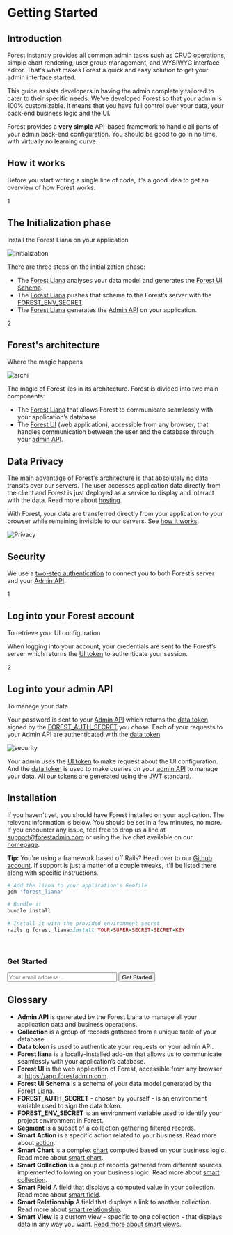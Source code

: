 # Getting Started

## Introduction

Forest instantly provides all common admin tasks such as CRUD operations, simple
chart rendering, user group management, and WYSIWYG interface editor.
That's what makes Forest a quick and easy solution to get your admin interface started.

This guide assists developers in having the admin completely tailored to cater
to their specific needs. We've developed Forest so that your admin is 100%
customizable. It means that you have full control over your data, your back-end
business logic and the UI.

Forest provides a **very simple** API-based framework to handle all parts of
your admin back-end configuration. You should be good to go in no time,
with virtually no learning curve.

## How it works

Before you start writing a single line of code, it's a good idea to get an overview of how Forest works.

<div class="l-step">
  <span class="l-step__number l-step__number--active u-f-l u-hm-r">1</span>
  <div class="u-o-h">
    <h2 class="l-step__title">The Initialization phase</h2>
    <p class="l-step__description">Install the Forest Liana on your application</p>
  </div>
</div>

<img src="/public/img/initialization_phase.png" alt="Initialization" class="img--retina">

There are three steps on the initialization phase:

- The <a href="#glossary">Forest Liana</a> analyses your data model and generates the <a href="#glossary">Forest UI Schema</a>.
- The <a href="#glossary">Forest Liana</a> pushes that schema to the Forest’s server with the <a href="#glossary">FOREST_ENV_SECRET</a>.
- The <a href="#glossary">Forest Liana</a> generates the <a href="#glossary">Admin API</a> on your application.

<div class="l-step">
    <span class="l-step__number l-step__number--active u-f-l u-hm-r">2</span>
    <div class="u-o-h">
      <h2 class="l-step__title">Forest's architecture</h2>
      <p class="l-step__description">Where the magic happens</p>
    </div>
</div>

<img src="/public/img/architecture.png" alt="archi" class="img--retina">

The magic of Forest lies in its architecture. Forest is divided into two main components:

- The <a href="#glossary">Forest Liana</a> that allows Forest to communicate seamlessly with your application’s database.
- The <a href="#glossary">Forest UI</a> (web application), accessible from any browser, that handles communication between the user and the database through your <a href="#glossary">admin API</a>.


## Data Privacy

The main advantage of Forest's architecture is that absolutely no data transits over our servers. The user accesses application data directly from the client and Forest is just deployed as a service to display and interact with the data. Read more about <a href="/knowledge-base.html/#hosting" target="_self">hosting</a>.

With Forest, your data are transferred directly from your application to your browser while remaining invisible to our servers. See <a href="#how-it-works">how it works</a>.

![Privacy](/public/img/data_privacy.png "privacy")

## Security

We use a <a href="/knowledge-base.html/#accessibility" target="_self">two-step authentication</a> to connect you to both Forest’s server and your <a href="#glossary">Admin API</a>.

<div class="l-step l-dmt">
    <span class="l-step__number l-step__number--active u-f-l u-hm-r">1</span>
    <div class="u-o-h">
      <h2 class="l-step__title">Log into your Forest account</h2>
      <p class="l-step__description">To retrieve your UI configuration</p>
    </div>
</div>

When logging into your account, your credentials are sent to the Forest’s server which returns the <a href="#glossary">UI token</a> to authenticate your session.

<div class="l-step">
    <span class="l-step__number l-step__number--active u-f-l u-hm-r">2</span>
    <div class="u-o-h">
      <h2 class="l-step__title">Log into your admin API</h2>
      <p class="l-step__description">To manage your data</p>
    </div>
</div>

Your password is sent to your <a href="#glossary">Admin API</a> which returns the <a href="#glossary">data token</a> signed by the <a href="#glossary">FOREST_AUTH_SECRET</a> you chose. Each of your requests to your Admin API are authenticated with the <a href="#glossary">data token</a>.

<img src="/public/img/data_security.png" alt="security" class="img--retina">

Your admin uses the <a href="#glossary">UI token</a> to make request about the UI configuration. And the <a href="#glossary">data token</a> is used to make queries on your <a href="#glossary">admin API</a> to manage your data. All our tokens are generated using the <a href="https://jwt.io/">JWT standard</a>.

## Installation

If you haven't yet, you should have Forest installed on your application.
The relevant information is below. You should be set in a few minutes, no more.
If you encounter any issue, feel free to drop us a line at
<a href="mailto:support@forestadmin.com">support@forestadmin.com</a> or using the live chat
available on our <a href="http://www.forestadmin.com">homepage</a>.

**Tip:** You're using a framework based off Rails? Head over to our <a
href="https://github.com/ForestAdmin">Github account</a>. If support is just a
matter of a couple tweaks, it'll be listed there along with specific
instructions.

```ruby
# Add the liana to your application's Gemfile
gem 'forest_liana'

# Bundle it
bundle install

# Install it with the provided environment secret
rails g forest_liana:install YOUR-SUPER-SECRET-SECRET-KEY
```

<br>

### Get Started
<form method="GET" action="//app.forestadmin.com/welcome">
  <input class="c-form__element" style="width: 50%" id="email-address" name="email" placeholder="Your email address…" type="text" >
  <button type="submit" class="c-btn c-btn--primary">Get Started</button>
</form>

## Glossary

- **Admin API** is generated by the Forest Liana to manage all your application data and business operations.
- **Collection** is a group of records gathered from a unique table of your database.
- **Data token** is used to authenticate your requests on your admin API.
- **Forest liana** is a locally-installed add-on that allows us to communicate seamlessly with your application’s database.
- **Forest UI** is the web application of Forest, accessible from any browser at <a href="#smart-charts">https://app.forestadmin.com</a>.
- **Forest UI Schema** is a schema of your data model generated by the Forest Liana.
- **FOREST\_AUTH\_SECRET** - chosen by yourself - is an environment variable used to sign the data token.
- **FOREST\_ENV\_SECRET** is an environment variable used to identify your project environment in Forest.
- **Segment** is a subset of a collection gathering filtered records.
- **Smart Action** is a specific action related to your business. Read more about <a href="#smart-action">action</a>.
- **Smart Chart** is a complex <a href="#simple-charts">chart</a> computed based on your business logic. Read more about <a href="#smart-charts">smart chart</a>.
- **Smart Collection** is a group of records gathered from different sources implemented following on your business logic. Read more about <a href="#smart-collections">smart collection</a>.
- **Smart Field** A field that displays a computed value in your collection. Read more about <a href="#smart-fields">smart field</a>.
- **Smart Relationship** A field that displays a link to another collection. Read more about <a href="#smart-relationships">smart relationship</a>.
- **Smart View** is a custom view - specific to one collection - that displays data in any way you want. <a href="#smart-views">Read more about smart views</a>.

